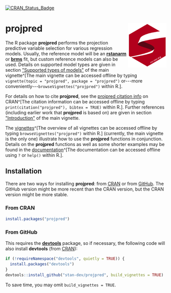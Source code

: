 <!-- badges: start -->
<!-- [![codecov](https://codecov.io/gh/stan-dev/projpred/branch/master/graph/badge.svg)](https://app.codecov.io/gh/stan-dev/projpred) -->
[![CRAN_Status_Badge](https://www.r-pkg.org/badges/version/projpred?color=blue)](https://CRAN.R-project.org/package=projpred)
<!-- badges: end -->

# projpred [<img src="man/figures/logo.svg" align="right" height="139" alt="Stan Logo"/>](https://mc-stan.org)

The R package **projpred** performs the projection predictive variable selection
for various regression models. Usually, the reference model will be an
[**rstanarm**](https://mc-stan.org/rstanarm/) or
[**brms**](https://paul-buerkner.github.io/brms/) fit, but custom reference
models can also be used. Details on supported model types are given in section
["Supported types of
models"](https://mc-stan.org/projpred/articles/projpred.html#modtypes) of the
main vignette^[The main vignette can be accessed offline by typing
`vignette(topic = "projpred", package = "projpred")` or---more
conveniently---`browseVignettes("projpred")` within R.].

For details on how to cite **projpred**, see the [projpred citation
info](https://CRAN.R-project.org/package=projpred/citation.html) on CRAN^[The
citation information can be accessed offline by typing
`print(citation("projpred"), bibtex = TRUE)` within R.]. Further references
(including earlier work that **projpred** is based on) are given in section
["Introduction"](https://mc-stan.org/projpred/articles/projpred.html#introduction)
of the main vignette.

The [vignettes](https://mc-stan.org/projpred/articles/)^[The overview of all
vignettes can be accessed offline by typing `browseVignettes("projpred")` within
R.] (currently, the main vignette is the only one) illustrate how to use the
**projpred** functions in conjunction. Details on the **projpred** functions as
well as some shorter examples may be found in the
[documentation](https://mc-stan.org/projpred/reference/index.html)^[The
documentation can be accessed offline using `?` or `help()` within R.].

## Installation

There are two ways for installing **projpred**: from
[CRAN](https://CRAN.R-project.org/package=projpred) or from
[GitHub](https://github.com/stan-dev/projpred). The GitHub version might be more
recent than the CRAN version, but the CRAN version might be more stable.

### From CRAN

```r
install.packages("projpred")
```

### From GitHub

This requires the [**devtools**](https://devtools.r-lib.org/) package, so if
necessary, the following code will also install **devtools** (from
[CRAN](https://CRAN.R-project.org/package=devtools)):
```r
if (!requireNamespace("devtools", quietly = TRUE)) {
  install.packages("devtools")
}
devtools::install_github("stan-dev/projpred", build_vignettes = TRUE)
```
To save time, you may omit `build_vignettes = TRUE`.
